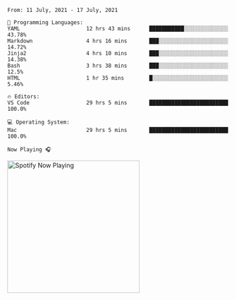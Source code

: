 <!--START_SECTION:waka-->
```text
From: 11 July, 2021 - 17 July, 2021

💬 Programming Languages: 
YAML                     12 hrs 43 mins      ███████████░░░░░░░░░░░░░░   43.78% 
Markdown                 4 hrs 16 mins       ███░░░░░░░░░░░░░░░░░░░░░░   14.72% 
Jinja2                   4 hrs 10 mins       ███░░░░░░░░░░░░░░░░░░░░░░   14.38% 
Bash                     3 hrs 38 mins       ███░░░░░░░░░░░░░░░░░░░░░░   12.5% 
HTML                     1 hr 35 mins        █░░░░░░░░░░░░░░░░░░░░░░░░   5.46%

🔥 Editors: 
VS Code                  29 hrs 5 mins       █████████████████████████   100.0%

💻 Operating System: 
Mac                      29 hrs 5 mins       █████████████████████████   100.0%

```


<!--END_SECTION:waka-->

`Now Playing 🎧`

[<img src="https://spotify-now-playing-cyan-seven.vercel.app/api/spotify-playing" alt="Spotify Now Playing" width="300" />](https://open.spotify.com/user/gregnrobinson-ca)



